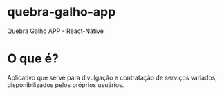 # quebra-galho-app
Quebra Galho APP - React-Native

# O que é?
Aplicativo que serve para divulgação e contratação de serviços variados, disponibilizados pelos próprios usuários.
